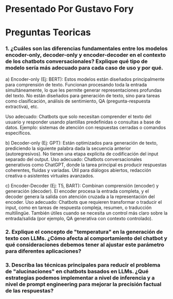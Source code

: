 # Presentado Por Gustavo Fory 
# Preguntas Teoricas 

### 1. ¿Cuáles son las diferencias fundamentales entre los modelos encoder-only, decoder-only y encoder-decoder en el contexto de los chatbots conversacionales? Explique qué tipo de modelo sería más adecuado para cada caso de uso y por qué.
  a) Encoder-only (Ej: BERT):
    Estos modelos están diseñados principalmente para comprensión de texto.
    Funcionan procesando toda la entrada simultáneamente, lo que les permite generar representaciones profundas del texto.
    No están diseñados para generación de texto, sino para tareas como clasificación, análisis de sentimiento, QA (pregunta-respuesta extractiva), etc.

Uso adecuado:
  Chatbots que solo necesitan comprender el texto del usuario y responder usando plantillas predefinidas o consultas a base de datos.
  Ejemplo: sistemas de atención con respuestas cerradas o comandos específicos.

b) Decoder-only (Ej: GPT):
Están optimizados para generación de texto, prediciendo la siguiente palabra dada la secuencia anterior (autoregresivos).
No tienen una etapa explícita de codificación del input separado del output.
Uso adecuado:
Chatbots conversacionales generativos como ChatGPT, donde la tarea principal es producir respuestas coherentes, fluidas y variadas.
Útil para diálogos abiertos, redacción creativa o asistentes virtuales avanzados.

c) Encoder-Decoder (Ej: T5, BART):
Combinan comprensión (encoder) y generación (decoder).
El encoder procesa la entrada completa, y el decoder genera la salida con atención cruzada a la representación del encoder.
Uso adecuado:
Chatbots que requieren transformar o traducir el input, como en tareas de respuesta compleja, resumen, o traducción multilingüe.
También útiles cuando se necesita un control más claro sobre la entrada/salida (por ejemplo, QA generativa con contexto controlado).

### 2. Explique el concepto de "temperatura" en la generación de texto con LLMs. ¿Cómo afecta al comportamiento del chatbot y qué consideraciones debemos tener al ajustar este parámetro para diferentes aplicaciones?

### 3. Describa las técnicas principales para reducir el problema de "alucinaciones" en chatbots basados en LLMs. ¿Qué estrategias podemos implementar a nivel de inferencia y a nivel de prompt engineering para mejorar la precisión factual de las respuestas?
